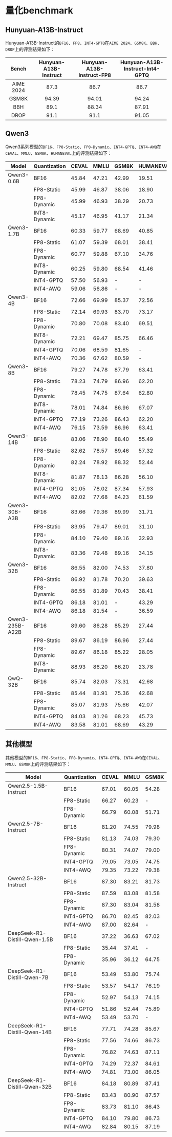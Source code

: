 # 量化benchmark

## Hunyuan-A13B-Instruct

Hunyuan-A13B-Instruct的`BF16`、`FP8`、`INT4-GPTQ`在`AIME 2024`、`GSM8K`、`BBH`、`DROP`上的评测结果如下：

|   Bench   | Hunyuan-A13B-Instruct | Hunyuan-A13B-Instruct-FP8 | Hunyuan-A13B-Instruct-Int4-GPTQ | 
|:---------:|:---------------------:|:-------------------------:|:-------------------------------:|
| AIME 2024 |         87.3          |           86.7            |              86.7               |
|   GSM8K   |         94.39         |           94.01           |              94.24              |
|    BBH    |         89.1          |           88.34           |              87.91              |
|   DROP    |         91.1          |           91.1            |              91.05              |

## Qwen3

Qwen3系列模型的`BF16`、`FP8-Static`、`FP8-Dynamic`、`INT4-GPTQ`、`INT4-AWQ`在`CEVAL`、`MMLU`、`GSM8K`、`HUMANEVAL`上的评测结果如下：

| Model                         | Quantization | CEVAL | MMLU  | GSM8K | HUMANEVAL |
|-------------------------------|--------------|-------|-------|-------|-----------|
| Qwen3-0.6B                    | BF16         | 45.84 | 47.21 | 42.99 | 19.51     |
|                               | FP8-Static   | 45.99 | 46.87 | 38.06 | 18.90     |
|                               | FP8-Dynamic  | 45.99 | 46.93 | 38.29 | 20.73     |
|                               | INT8-Dynamic | 45.17 | 46.95 | 41.17 | 21.34     |
| Qwen3-1.7B                    | BF16         | 60.33 | 59.77 | 68.69 | 40.85     |
|                               | FP8-Static   | 61.07 | 59.39 | 68.01 | 38.41     |
|                               | FP8-Dynamic  | 60.77 | 59.88 | 67.10 | 34.76     |
|                               | INT8-Dynamic | 60.25 | 59.80 | 68.54 | 41.46     |
|                               | INT4-GPTQ    | 57.50 | 56.93 | -     | -         |
|                               | INT4-AWQ     | 59.06 | 56.86 | -     | -         |
| Qwen3-4B                      | BF16         | 72.66 | 69.99 | 85.37 | 72.56     |
|                               | FP8-Static   | 72.14 | 69.93 | 83.70 | 73.17     |
|                               | FP8-Dynamic  | 70.80 | 70.08 | 83.40 | 69.51     |
|                               | INT8-Dynamic | 72.21 | 69.47 | 85.75 | 66.46     |
|                               | INT4-GPTQ    | 70.06 | 68.59 | 81.65 | -         |
|                               | INT4-AWQ     | 70.36 | 67.62 | 80.59 | -         |
| Qwen3-8B                      | BF16         | 79.27 | 74.78 | 87.79 | 63.41     |
|                               | FP8-Static   | 78.23 | 74.79 | 86.96 | 62.20     |
|                               | FP8-Dynamic  | 78.45 | 74.75 | 87.64 | 62.80     |
|                               | INT8-Dynamic | 78.01 | 74.84 | 86.96 | 67.07     |
|                               | INT4-GPTQ    | 77.19 | 73.26 | 86.43 | 62.20     |
|                               | INT4-AWQ     | 76.15 | 73.59 | 86.96 | 63.41     |
| Qwen3-14B                     | BF16         | 83.06 | 78.90 | 88.40 | 55.49     |
|                               | FP8-Static   | 82.62 | 78.57 | 89.46 | 57.32     |
|                               | FP8-Dynamic  | 82.24 | 78.92 | 88.32 | 52.44     |
|                               | INT8-Dynamic | 81.87 | 78.13 | 86.28 | 56.10     |
|                               | INT4-GPTQ    | 81.05 | 78.02 | 87.34 | 57.93     |
|                               | INT4-AWQ     | 82.02 | 77.68 | 84.23 | 61.59     |
| Qwen3-30B-A3B                 | BF16         | 83.66 | 79.36 | 89.99 | 31.71     |
|                               | FP8-Static   | 83.95 | 79.47 | 89.01 | 31.10     |
|                               | FP8-Dynamic  | 84.10 | 79.40 | 89.16 | 32.93     |
|                               | INT8-Dynamic | 83.36 | 79.48 | 89.16 | 34.15     |
| Qwen3-32B                     | BF16         | 86.55 | 82.00 | 74.53 | 37.80     |
|                               | FP8-Static   | 86.92 | 81.78 | 70.20 | 39.63     |
|                               | FP8-Dynamic  | 86.55 | 81.89 | 70.43 | 38.41     |
|                               | INT4-GPTQ    | 86.18 | 81.01 | -     | 43.29     |
|                               | INT4-AWQ     | 86.18 | 81.54 | -     | 36.59     |
| Qwen3-235B-A22B               | BF16         | 89.60 | 86.28 | 85.29 | 27.44     |
|                               | FP8-Static   | 89.67 | 86.19 | 86.96 | 27.44     |
|                               | FP8-Dynamic  | 89.67 | 86.18 | 85.22 | 28.05     |
|                               | INT8-Dynamic | 88.93 | 86.20 | 86.20 | 23.78     |
| QwQ-32B                       | BF16         | 85.74 | 82.03 | 73.31 | 42.68     |
|                               | FP8-Static   | 85.44 | 81.91 | 75.36 | 42.68     |
|                               | FP8-Dynamic  | 85.07 | 81.93 | 75.66 | 42.07     |
|                               | INT4-GPTQ    | 84.03 | 81.26 | 68.23 | 45.73     |
|                               | INT4-AWQ     | 83.58 | 81.01 | 68.69 | 43.29     |

## 其他模型

其他模型的`BF16`、`FP8-Static`、`FP8-Dynamic`、`INT4-GPTQ`、`INT4-AWQ`在`CEVAL`、`MMLU`、`GSM8K`上的评测结果如下：

| Model                         | Quantization | CEVAL | MMLU  | GSM8K |
|-------------------------------|--------------|-------|-------|-------|
| Qwen2.5-1.5B-Instruct         | BF16         | 67.01 | 60.05 | 54.28 |
|                               | FP8-Static   | 66.27 | 60.23 | -     |
|                               | FP8-Dynamic  | 66.79 | 60.08 | 51.71 |
| Qwen2.5-7B-Instruct           | BF16         | 81.20 | 74.55 | 79.98 |
|                               | FP8-Static   | 81.13 | 74.03 | 79.30 |
|                               | FP8-Dynamic  | 80.31 | 74.07 | 79.00 |
|                               | INT4-GPTQ    | 79.05 | 73.05 | 74.75 |
|                               | INT4-AWQ     | 79.35 | 73.22 | 79.38 |
| Qwen2.5-32B-Instruct          | BF16         | 87.30 | 83.21 | 81.73 |
|                               | FP8-Static   | 87.59 | 83.08 | 81.58 |
|                               | FP8-Dynamic  | 87.30 | 83.04 | 81.58 |
|                               | INT4-GPTQ    | 86.70 | 82.45 | 82.03 |
|                               | INT4-AWQ     | 87.00 | 82.64 | -     |
| DeepSeek-R1-Distill-Qwen-1.5B | BF16         | 37.22 | 36.63 | 67.02 |
|                               | FP8-Static   | 35.44 | 37.41 | -     |
|                               | FP8-Dynamic  | 35.96 | 36.12 | 64.75 |
| DeepSeek-R1-Distill-Qwen-7B   | BF16         | 53.49 | 53.80 | 75.74 |
|                               | FP8-Static   | 53.57 | 54.17 | 76.19 |
|                               | FP8-Dynamic  | 52.97 | 54.13 | 74.15 |
|                               | INT4-GPTQ    | 51.86 | 52.44 | 75.89 |
|                               | INT4-AWQ     | 53.49 | 53.70 | -     |
| DeepSeek-R1-Distill-Qwen-14B  | BF16         | 77.71 | 74.28 | 85.67 |
|                               | FP8-Static   | 77.56 | 74.66 | 86.73 |
|                               | FP8-Dynamic  | 76.82 | 74.63 | 87.11 |
|                               | INT4-GPTQ    | 74.29 | 72.37 | 84.61 |
|                               | INT4-AWQ     | 74.81 | 73.00 | 86.05 |
| DeepSeek-R1-Distill-Qwen-32B  | BF16         | 84.18 | 80.89 | 87.41 |
|                               | FP8-Static   | 83.43 | 80.90 | 87.57 |
|                               | FP8-Dynamic  | 83.73 | 81.10 | 86.43 |
|                               | INT4-GPTQ    | 84.10 | 79.80 | 86.73 |
|                               | INT4-AWQ     | 82.84 | 80.15 | 87.19 |
